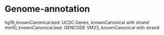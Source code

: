 # Genome-annotation
hg19_knownCanonical.bed: UCSC Genes, knownCanonical with strand
mm10_knownCanonical.bed: GENCODE VM23, knownCanonical with strand
